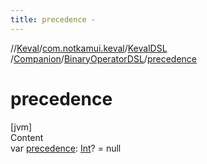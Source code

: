 ```yaml
---
title: precedence -
---
```

//[Keval](../../../../index.md)/[com.notkamui.keval](../../../index.md)/[KevalDSL](../../index.md)
/[Companion](../index.md)/[BinaryOperatorDSL](index.md)/[precedence](precedence.md)

# precedence

[jvm]  
Content  
var [precedence](precedence.md): [Int](https://kotlinlang.org/api/latest/jvm/stdlib/kotlin/-int/index.html)? = null  




